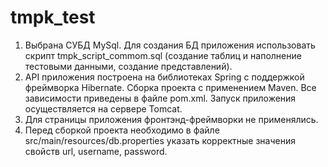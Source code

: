 # tmpk_test
1. Выбрана СУБД MySql. Для создания БД приложения использовать скрипт tmpk_script_commom.sql (создание таблиц и наполнение тестовыми данными, создание представлений).
2. API приложения построена на библиотеках Spring с поддержкой фреймворка Hibernate. Сборка проекта с применением Maven. Все зависимости приведены в файле pom.xml. Запуск приложения осуществляется на сервере Tomcat.
3. Для страницы приложения фронтэнд-фреймворки не применялись.
4. Перед сборкой проекта необходимо в файле src/main/resources/db.properties указать корректные значения свойств url, username, password.
